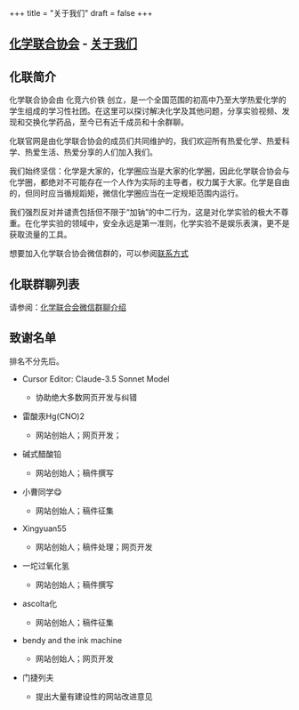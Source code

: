 +++
title = "关于我们"
draft = false
+++

## [化学联合协会](/) - [关于我们](#)

## 化联简介

化学联合协会由 化竞六价铁 创立，是一个全国范围的初高中乃至大学热爱化学的学生组成的学习性社团。在这里可以探讨解决化学及其他问题，分享实验视频、发现和交换化学药品，至今已有近千成员和十余群聊。

化联官网是由化学联合协会的成员们共同维护的，我们欢迎所有热爱化学、热爱科学、热爱生活、热爱分享的人们加入我们。

我们始终坚信：化学是大家的，化学圈应当是大家的化学圈，因此化学联合协会与化学圈，都绝对不可能存在一个人作为实际的主导者，权力属于大家。化学是自由的，但同时应当循规蹈矩，微信化学圈应当在一定规矩范围内运行。

我们强烈反对并谴责包括但不限于“加钠”的中二行为，这是对化学实验的极大不尊重。在化学实验的领域中，安全永远是第一准则，化学实验不是娱乐表演，更不是获取流量的工具。

想要加入化学联合协会微信群的，可以参阅[联系方式](/contact)

## 化联群聊列表

请参阅：[化学联合会微信群聊介绍](/discussion/2025-02-24-39.md)

## 致谢名单

排名不分先后。

- Cursor Editor: Claude-3.5 Sonnet Model
    - 协助绝大多数网页开发与纠错

- 雷酸汞Hg(CNO)2
    - 网站创始人；网页开发；

- 碱式醋酸铅
    - 网站创始人；稿件撰写

- 小曹同学😋
    - 网站创始人；稿件征集

- Xingyuan55
    - 网站创始人；稿件处理；网页开发

- 一坨过氧化氢
    - 网站创始人；稿件撰写

- ascolta化
    - 网站创始人；稿件征集

- bendy and the ink machine
    - 网站创始人；网页开发

- 门捷列夫
    - 提出大量有建设性的网站改进意见